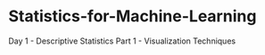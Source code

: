 # Statistics-for-Machine-Learning


Day 1 - Descriptive Statistics Part 1 - Visualization Techniques
